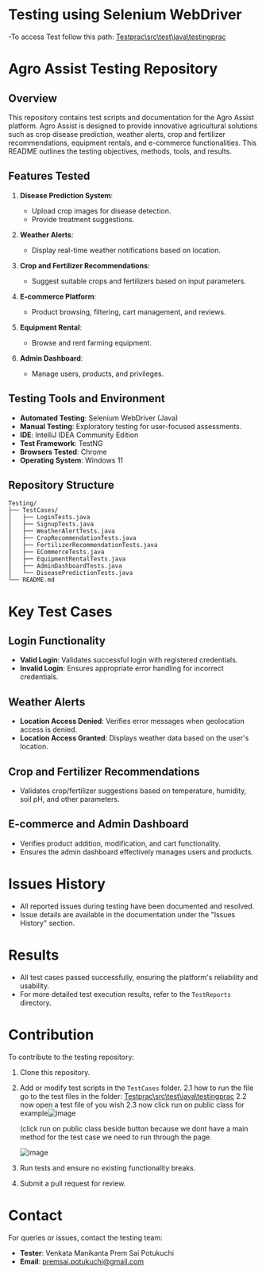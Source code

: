 # Testing using Selenium WebDriver

-To access Test follow this path: [Testprac\src\test\java\testingprac](https://github.com/Agro-care/Testing/tree/main/Testprac/src/test/java/testingprac)

# Agro Assist Testing Repository

## Overview

This repository contains test scripts and documentation for the Agro Assist platform. Agro Assist is designed to provide innovative agricultural solutions such as crop disease prediction, weather alerts, crop and fertilizer recommendations, equipment rentals, and e-commerce functionalities. This README outlines the testing objectives, methods, tools, and results.

## Features Tested
1. **Disease Prediction System**:
   - Upload crop images for disease detection.
   - Provide treatment suggestions.

2. **Weather Alerts**:
   - Display real-time weather notifications based on location.

3. **Crop and Fertilizer Recommendations**:
   - Suggest suitable crops and fertilizers based on input parameters.

4. **E-commerce Platform**:
   - Product browsing, filtering, cart management, and reviews.

5. **Equipment Rental**:
   - Browse and rent farming equipment.

6. **Admin Dashboard**:
   - Manage users, products, and privileges.

## Testing Tools and Environment
- **Automated Testing**: Selenium WebDriver (Java)
- **Manual Testing**: Exploratory testing for user-focused assessments.
- **IDE**: IntelliJ IDEA Community Edition
- **Test Framework**: TestNG
- **Browsers Tested**: Chrome
- **Operating System**: Windows 11

## Repository Structure
```plaintext
Testing/
├── TestCases/
│   ├── LoginTests.java
│   ├── SignupTests.java
│   ├── WeatherAlertTests.java
│   ├── CropRecommendationTests.java
│   ├── FertilizerRecommendationTests.java
│   ├── ECommerceTests.java
│   ├── EquipmentRentalTests.java
│   ├── AdminDashboardTests.java
│   └── DiseasePredictionTests.java
└── README.md
```

# Key Test Cases

## Login Functionality
- **Valid Login**: Validates successful login with registered credentials.
- **Invalid Login**: Ensures appropriate error handling for incorrect credentials.

## Weather Alerts
- **Location Access Denied**: Verifies error messages when geolocation access is denied.
- **Location Access Granted**: Displays weather data based on the user's location.

## Crop and Fertilizer Recommendations
- Validates crop/fertilizer suggestions based on temperature, humidity, soil pH, and other parameters.

## E-commerce and Admin Dashboard
- Verifies product addition, modification, and cart functionality.
- Ensures the admin dashboard effectively manages users and products.

# Issues History
- All reported issues during testing have been documented and resolved.
- Issue details are available in the documentation under the "Issues History" section.

# Results
- All test cases passed successfully, ensuring the platform's reliability and usability.
- For more detailed test execution results, refer to the `TestReports` directory.

# Contribution
To contribute to the testing repository:
1. Clone this repository.
2. Add or modify test scripts in the `TestCases` folder.
   2.1 how to run the file go to the test files in the folder: [Testprac\src\test\java\testingprac](https://github.com/Agro-care/Testing/tree/main/Testprac/src/test/java/testingprac)
   2.2 now open a test file of you wish
   2.3 now click run on public class for example![image](https://github.com/user-attachments/assets/edee435d-49ed-4769-b305-b60eb52bb483)

   
   (click run on public class beside button because we dont have a main method for the test case we need to run through the page.

   
   ![image](https://github.com/user-attachments/assets/260fa29d-4c93-413c-b8ca-b7d3038f8906)


4. Run tests and ensure no existing functionality breaks.
5. Submit a pull request for review.

# Contact
For queries or issues, contact the testing team:
- **Tester**: Venkata Manikanta Prem Sai Potukuchi
- **Email**: premsai.potukuchi@gmail.com

